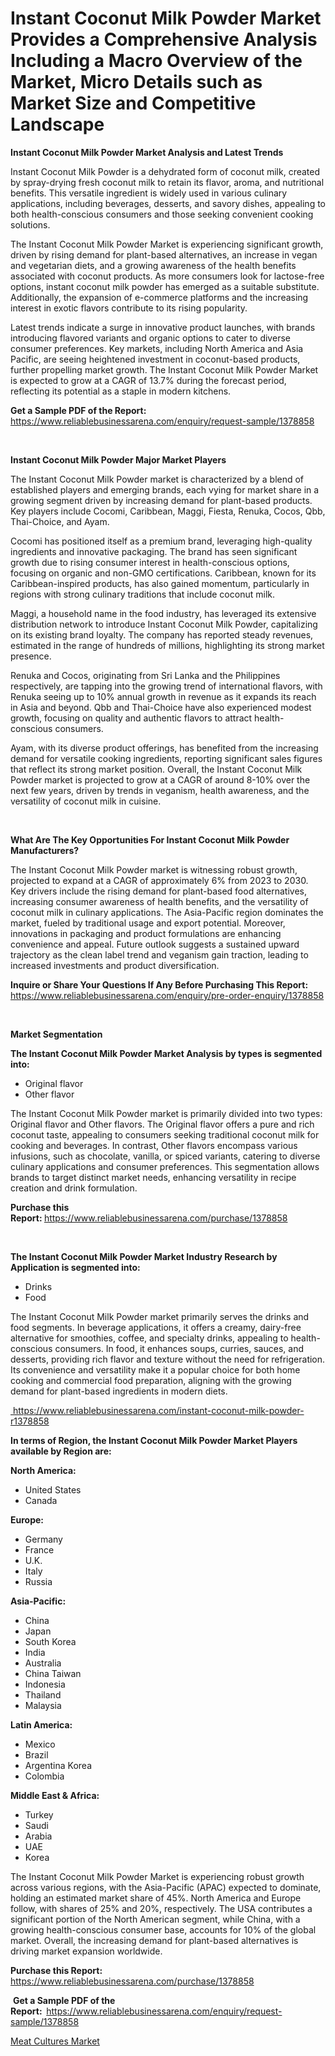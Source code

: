 <p><h1>Instant Coconut Milk Powder Market Provides a Comprehensive Analysis Including a Macro Overview of the Market, Micro Details such as Market Size and Competitive Landscape</h1></p><p><strong>Instant Coconut Milk Powder Market Analysis and Latest Trends</strong></p>
<p><p>Instant Coconut Milk Powder is a dehydrated form of coconut milk, created by spray-drying fresh coconut milk to retain its flavor, aroma, and nutritional benefits. This versatile ingredient is widely used in various culinary applications, including beverages, desserts, and savory dishes, appealing to both health-conscious consumers and those seeking convenient cooking solutions.</p><p>The Instant Coconut Milk Powder Market is experiencing significant growth, driven by rising demand for plant-based alternatives, an increase in vegan and vegetarian diets, and a growing awareness of the health benefits associated with coconut products. As more consumers look for lactose-free options, instant coconut milk powder has emerged as a suitable substitute. Additionally, the expansion of e-commerce platforms and the increasing interest in exotic flavors contribute to its rising popularity.</p><p>Latest trends indicate a surge in innovative product launches, with brands introducing flavored variants and organic options to cater to diverse consumer preferences. Key markets, including North America and Asia Pacific, are seeing heightened investment in coconut-based products, further propelling market growth. The Instant Coconut Milk Powder Market is expected to grow at a CAGR of 13.7% during the forecast period, reflecting its potential as a staple in modern kitchens.</p></p>
<p><strong>Get a Sample PDF of the Report:&nbsp;</strong> <a href="https://www.reliablebusinessarena.com/enquiry/request-sample/1378858?utm_campaign=2329&utm_medium=2&utm_source=Github&utm_content=ia&utm_term=14022025&utm_id=instant-coconut-milk-powder">https://www.reliablebusinessarena.com/enquiry/request-sample/1378858</a></p>
<p>&nbsp;</p>
<p><strong>Instant Coconut Milk Powder Major Market Players</strong></p>
<p><p>The Instant Coconut Milk Powder market is characterized by a blend of established players and emerging brands, each vying for market share in a growing segment driven by increasing demand for plant-based products. Key players include Cocomi, Caribbean, Maggi, Fiesta, Renuka, Cocos, Qbb, Thai-Choice, and Ayam.</p><p>Cocomi has positioned itself as a premium brand, leveraging high-quality ingredients and innovative packaging. The brand has seen significant growth due to rising consumer interest in health-conscious options, focusing on organic and non-GMO certifications. Caribbean, known for its Caribbean-inspired products, has also gained momentum, particularly in regions with strong culinary traditions that include coconut milk.</p><p>Maggi, a household name in the food industry, has leveraged its extensive distribution network to introduce Instant Coconut Milk Powder, capitalizing on its existing brand loyalty. The company has reported steady revenues, estimated in the range of hundreds of millions, highlighting its strong market presence.</p><p>Renuka and Cocos, originating from Sri Lanka and the Philippines respectively, are tapping into the growing trend of international flavors, with Renuka seeing up to 10% annual growth in revenue as it expands its reach in Asia and beyond. Qbb and Thai-Choice have also experienced modest growth, focusing on quality and authentic flavors to attract health-conscious consumers.</p><p>Ayam, with its diverse product offerings, has benefited from the increasing demand for versatile cooking ingredients, reporting significant sales figures that reflect its strong market position. Overall, the Instant Coconut Milk Powder market is projected to grow at a CAGR of around 8-10% over the next few years, driven by trends in veganism, health awareness, and the versatility of coconut milk in cuisine.</p></p>
<p>&nbsp;</p>
<p><strong>What Are The Key Opportunities For Instant Coconut Milk Powder Manufacturers?</strong></p>
<p><p>The Instant Coconut Milk Powder market is witnessing robust growth, projected to expand at a CAGR of approximately 6% from 2023 to 2030. Key drivers include the rising demand for plant-based food alternatives, increasing consumer awareness of health benefits, and the versatility of coconut milk in culinary applications. The Asia-Pacific region dominates the market, fueled by traditional usage and export potential. Moreover, innovations in packaging and product formulations are enhancing convenience and appeal. Future outlook suggests a sustained upward trajectory as the clean label trend and veganism gain traction, leading to increased investments and product diversification.</p></p>
<p><strong>Inquire or Share Your Questions If Any Before Purchasing This Report:</strong> <a href="https://www.reliablebusinessarena.com/enquiry/pre-order-enquiry/1378858?utm_campaign=2329&utm_medium=2&utm_source=Github&utm_content=ia&utm_term=14022025&utm_id=instant-coconut-milk-powder">https://www.reliablebusinessarena.com/enquiry/pre-order-enquiry/1378858</a></p>
<p>&nbsp;</p>
<p><strong>Market Segmentation</strong></p>
<p><strong>The Instant Coconut Milk Powder Market Analysis by types is segmented into:</strong></p>
<p><ul><li>Original flavor</li><li>Other flavor</li></ul></p>
<p><p>The Instant Coconut Milk Powder market is primarily divided into two types: Original flavor and Other flavors. The Original flavor offers a pure and rich coconut taste, appealing to consumers seeking traditional coconut milk for cooking and beverages. In contrast, Other flavors encompass various infusions, such as chocolate, vanilla, or spiced variants, catering to diverse culinary applications and consumer preferences. This segmentation allows brands to target distinct market needs, enhancing versatility in recipe creation and drink formulation.</p></p>
<p><strong>Purchase this Report:&nbsp;</strong><a href="https://www.reliablebusinessarena.com/purchase/1378858?utm_campaign=2329&utm_medium=2&utm_source=Github&utm_content=ia&utm_term=14022025&utm_id=instant-coconut-milk-powder">https://www.reliablebusinessarena.com/purchase/1378858</a></p>
<p>&nbsp;</p>
<p><strong>The Instant Coconut Milk Powder Market Industry Research by Application is segmented into:</strong></p>
<p><ul><li>Drinks</li><li>Food</li></ul></p>
<p><p>The Instant Coconut Milk Powder market primarily serves the drinks and food segments. In beverage applications, it offers a creamy, dairy-free alternative for smoothies, coffee, and specialty drinks, appealing to health-conscious consumers. In food, it enhances soups, curries, sauces, and desserts, providing rich flavor and texture without the need for refrigeration. Its convenience and versatility make it a popular choice for both home cooking and commercial food preparation, aligning with the growing demand for plant-based ingredients in modern diets.</p></p>
<p><a href="https://www.reliablebusinessarena.com/instant-coconut-milk-powder-r1378858?utm_campaign=2329&utm_medium=2&utm_source=Github&utm_content=ia&utm_term=14022025&utm_id=instant-coconut-milk-powder">&nbsp;https://www.reliablebusinessarena.com/instant-coconut-milk-powder-r1378858</a></p>
<p><strong>In terms of Region, the Instant Coconut Milk Powder Market Players available by Region are:</strong></p>
<p>
    <p> <strong> North America: </strong>
        <ul>
            <li>United States</li>
            <li>Canada</li>
        </ul>
        </p> 
    <p> <strong> Europe: </strong>
        <ul>
            <li>Germany</li>
            <li>France</li>
            <li>U.K.</li>
            <li>Italy</li>
            <li>Russia</li>
        </ul>
        </p> 
    <p> <strong> Asia-Pacific: </strong>
        <ul>
            <li>China</li>
            <li>Japan</li>
            <li>South Korea</li>
            <li>India</li>
            <li>Australia</li>
            <li>China Taiwan</li>
            <li>Indonesia</li>
            <li>Thailand</li>
            <li>Malaysia</li>
        </ul>
        </p> 
    <p> <strong> Latin America: </strong>
        <ul>
            <li>Mexico</li>
            <li>Brazil</li>
            <li>Argentina Korea</li>
            <li>Colombia</li>
        </ul>
        </p> 
    <p> <strong> Middle East & Africa: </strong>
        <ul>
            <li>Turkey</li>
            <li>Saudi</li>
            <li>Arabia</li>
            <li>UAE</li>
            <li>Korea</li>
        </ul>
    </p>
    </p>
<p><p>The Instant Coconut Milk Powder Market is experiencing robust growth across various regions, with the Asia-Pacific (APAC) expected to dominate, holding an estimated market share of 45%. North America and Europe follow, with shares of 25% and 20%, respectively. The USA contributes a significant portion of the North American segment, while China, with a growing health-conscious consumer base, accounts for 10% of the global market. Overall, the increasing demand for plant-based alternatives is driving market expansion worldwide.</p></p>
<p><strong>Purchase this Report: </strong><a href="https://www.reliablebusinessarena.com/purchase/1378858?utm_campaign=2329&utm_medium=2&utm_source=Github&utm_content=ia&utm_term=14022025&utm_id=instant-coconut-milk-powder">https://www.reliablebusinessarena.com/purchase/1378858</a></p>
<p>&nbsp;<strong>Get a Sample PDF of the Report:&nbsp;&nbsp;</strong><a href="https://www.reliablebusinessarena.com/enquiry/request-sample/1378858?utm_campaign=2329&utm_medium=2&utm_source=Github&utm_content=ia&utm_term=14022025&utm_id=instant-coconut-milk-powder">https://www.reliablebusinessarena.com/enquiry/request-sample/1378858</a></p>
<p><strong></strong></p>
<p><p><a href="https://github.com/toldenargelia86/Market-Research-Report-List-1/blob/main/meat-cultures-market.md?utm_campaign=2329&utm_medium=2&utm_source=Github&utm_content=ia&utm_term=14022025&utm_id=instant-coconut-milk-powder">Meat Cultures Market</a></p></p>